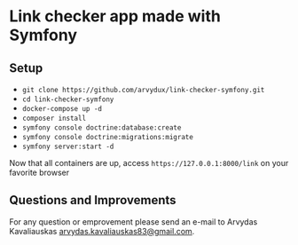 # Link checker app made with Symfony

## Setup
- `git clone https://github.com/arvydux/link-checker-symfony.git`
- `cd link-checker-symfony`
- `docker-compose up -d`
- `composer install`
- `symfony console doctrine:database:create`
- `symfony console doctrine:migrations:migrate`
- `symfony server:start -d`

Now that all containers are up, access `https://127.0.0.1:8000/link` on your favorite browser

## Questions and Improvements

For any question or emprovement please send an e-mail to Arvydas Kavaliauskas [arvydas.kavaliauskas83@gmail.com](mailto:arvydas.kavaliauskas83@gmail.com).
